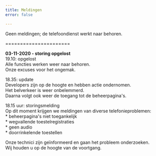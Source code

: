 ```yaml
---
title: Meldingen
error: false

---
```

Geen meldingen; de telefoondienst werkt naar behoren.<br>

======================

<b>03-11-2020 - storing opgelost </b>  
19\.10: opgelost  
Alle functies werken weer naar behoren.   
Onze excuses voor het ongemak.  
  
18\.35: update  
Developers zijn op de hoogte en hebben actie ondernomen.  
Het belverkeer is weer onbelemmerd.  
Daarna volgt ook weer de toegang tot de beheerpagina's.

  
18\.15 uur: storingsmelding  
Op dit moment krijgen we meldingen van diverse telefonieproblemen:  
\* beheerpagina's niet toegankelijk  
\* wegvallende toestelregistraties  
\* geen audio  
\* doorrinkelende toestellen

Onze technici zijn geïnformeerd en gaan het probleem onderzoeken.  
Wij houden u op de hoogte van de voortgang. <br>  
<br>